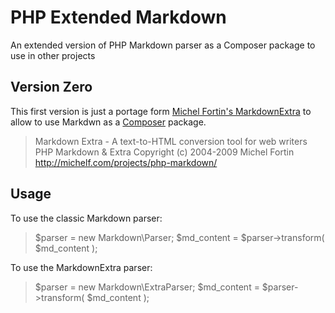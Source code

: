 PHP Extended Markdown
====================

An extended version of PHP Markdown parser as a Composer package to use in other projects


## Version Zero

This first version is just a portage form [Michel Fortin's MarkdownExtra](http://michelf.com/projects/php-markdown/)
to allow to use Markdwn as a [Composer](http://getcomposer.org/) package.

>   Markdown Extra  -  A text-to-HTML conversion tool for web writers
>   PHP Markdown & Extra
>   Copyright (c) 2004-2009 Michel Fortin  
>   <http://michelf.com/projects/php-markdown/>

## Usage

To use the classic Markdown parser:

>   $parser = new Markdown\Parser;
>   $md_content = $parser->transform( $md_content );

To use the MarkdownExtra parser:

>   $parser = new Markdown\ExtraParser;
>   $md_content = $parser->transform( $md_content );
